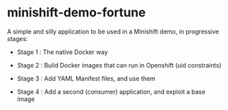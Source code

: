 # minishift-demo-fortune
A simple and silly application to be used in a Minishift demo, in progressive stages:

* Stage 1 : The native Docker way

* Stage 2 : Build Docker images that can run in Openshift (uid constraints)

* Stage 3 : Add YAML Manifest files, and use them

* Stage 4 : Add a second (consumer) application, and exploit a base image


